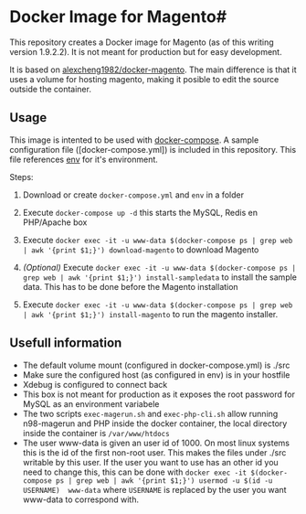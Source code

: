 # Docker Image for Magento#

This repository creates a Docker image for Magento (as of this writing version 1.9.2.2).
It is not meant for production but for easy development.

It is based on [alexcheng1982/docker-magento](https://github.com/alexcheng1982/docker-magento). The main difference is that it uses a volume for hosting magento, making it posible to edit the source outside the container. 

## Usage
This image is intented to be used with 
[docker-compose](https://docs.docker.com/compose/). A sample configuration file ([docker-compose.yml]) is included in this repository. 
This file references [env](env) for it's environment.

Steps:

1. Download or create `docker-compose.yml` and `env` in a folder

2. Execute `docker-compose up -d` this starts the MySQL, Redis en PHP/Apache box

3. Execute `docker exec -it -u www-data $(docker-compose ps | grep web | awk '{print $1;}') download-magento` to download Magento

4. *(Optional)* Execute `docker exec -it -u www-data $(docker-compose ps | grep web | awk '{print $1;}') install-sampledata` to install the sample data. This has to be done before the Magento installation

5. Execute `docker exec -it -u www-data $(docker-compose ps | grep web | awk '{print $1;}') install-magento` to run the magento installer.

## Usefull information

* The default volume mount (configured in docker-compose.yml) is ./src
* Make sure the configured host (as configured in env) is in your hostfile
* Xdebug is configured to connect back
* This box is not meant for production as it exposes the root password for MySQL as an environment variabele
* The two scripts `exec-magerun.sh` and `exec-php-cli.sh` allow running n98-magerun and PHP inside the docker container,
  the local directory inside the container is `/var/www/htdocs`
* The user www-data is given an user id of 1000. On most linux systems this is the id of the first non-root user. 
  This makes the files under ./src writable by this user. If the user you want to use has an other id you need to change this,
  this can be done with `docker exec -it $(docker-compose ps | grep web | awk '{print $1;}') usermod -u $(id -u USERNAME)  www-data` where
  `USERNAME` is replaced by the user you want www-data to correspond with.







